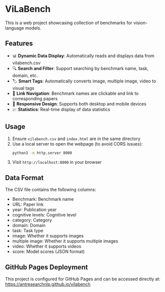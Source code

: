 # ViLaBench

This is a web project showcasing collection of benchmarks for vision-language models.

## Features

- 📊 **Dynamic Data Display**: Automatically reads and displays data from vilabench.csv
- 🔍 **Search and Filter**: Support searching by benchmark name, task, domain, etc.
- 🏷️ **Smart Tags**: Automatically converts image, multiple image, video to visual tags
- 🔗 **Link Navigation**: Benchmark names are clickable and link to corresponding papers
- 📱 **Responsive Design**: Supports both desktop and mobile devices
- 📈 **Statistics**: Real-time display of data statistics

## Usage

1. Ensure `vilabench.csv` and `index.html` are in the same directory
2. Use a local server to open the webpage (to avoid CORS issues):
   ```bash
   python3 -m http.server 8000
   ```
3. Visit `http://localhost:8000` in your browser

## Data Format

The CSV file contains the following columns:
- Benchmark: Benchmark name
- URL: Paper link
- year: Publication year
- cognitive levels: Cognitive level
- category: Category
- domain: Domain
- task: Task type
- image: Whether it supports images
- multiple image: Whether it supports multiple images
- video: Whether it supports videos
- score: Model scores (JSON format)

## GitHub Pages Deployment

This project is configured for GitHub Pages and can be accessed directly at: https://antresearchnlp.github.io/vilabench
